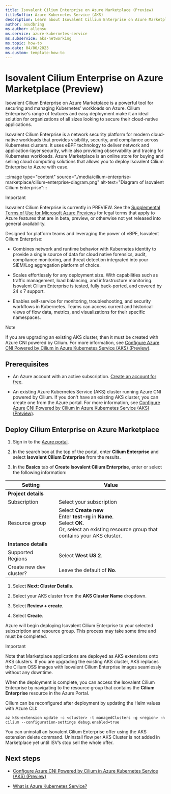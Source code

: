 ```yaml
---
title: Isovalent Cilium Enterprise on Azure Marketplace (Preview)
titleSuffix: Azure Kubernetes Service (AKS)
description: Learn about Isovalent Cillium Enterprise on Azure Marketplace and how to deploy it on Azure. 
author: asudbring
ms.author: allensu
ms.service: azure-kubernetes-service
ms.subservice: aks-networking
ms.topic: how-to
ms.date: 04/06/2023
ms.custom: template-how-to
---
```


# Isovalent Cilium Enterprise on Azure Marketplace (Preview)

Isovalent Cilium Enterprise on Azure Marketplace is a powerful tool for securing and managing Kubernetes’ workloads on Azure. Cilium Enterprise's range of features and easy deployment make it an ideal solution for organizations of all sizes looking to secure their cloud-native applications. 

Isovalent Cilium Enterprise is a network security platform for modern cloud-native workloads that provides visibility, security, and compliance across Kubernetes clusters. It uses eBPF technology to deliver network and application-layer security, while also providing observability and tracing for Kubernetes workloads. Azure Marketplace is an online store for buying and selling cloud computing solutions that allows you to deploy Isovalent Cilium Enterprise to Azure with ease. 

:::image type="content" source="./media/cilium-enterprise-marketplace/cilium-enterprise-diagram.png" alt-text="Diagram of Isovalent Cilium Enterprise":::

> [!IMPORTANT]
> Isovalent Cilium Enterprise is currently in PREVIEW.
> See the [Supplemental Terms of Use for Microsoft Azure Previews](https://azure.microsoft.com/support/legal/preview-supplemental-terms/) for legal terms that apply to Azure features that are in beta, preview, or otherwise not yet released into general availability.

Designed for platform teams and leveraging the power of eBPF, Isovalent Cilium Enterprise:

* Combines network and runtime behavior with Kubernetes identity to provide a single source of data for cloud native forensics, audit, compliance monitoring, and threat detection integrated into your SIEM/Log aggregation platform of choice.

* Scales effortlessly for any deployment size. With capabilities such as traffic management, load balancing, and infrastructure monitoring. Isovalent Cilium Enterprise is tested, fully back-ported, and covered by 24 x 7 support.

* Enables self-service for monitoring, troubleshooting, and security workflows in Kubernetes. Teams can access current and historical views of flow data, metrics, and visualizations for their specific namespaces.

> [!NOTE]
> If you are upgrading an existing AKS cluster, then it must be created with Azure CNI powered by Cilium. For more information, see [Configure Azure CNI Powered by Cilium in Azure Kubernetes Service (AKS) (Preview)](azure-cni-powered-by-cilium.md).

## Prerequisites

- An Azure account with an active subscription. [Create an account for free](https://azure.microsoft.com/free/?WT.mc_id=A261C142F).

- An existing Azure Kubernetes Service (AKS) cluster running Azure CNI powered by Cilium. If you don't have an existing AKS cluster, you can create one from the Azure portal. For more information, see [Configure Azure CNI Powered by Cilium in Azure Kubernetes Service (AKS) (Preview)](azure-cni-powered-by-cilium.md).

## Deploy Cilium Enterprise on Azure Marketplace

1. Sign in to the [Azure portal](https://portal.azure.com/).

1. In the search box at the top of the portal, enter **Cilium Enterprise** and select **Isovalent Cilium Enterprise** from the results.

1. In the **Basics** tab of **Create Isovalent Cilium Enterprise**, enter or select the following information:

| Setting | Value |
| --- | --- |
| **Project details** | |
| Subscription | Select your subscription |
| Resource group | Select **Create new** </br> Enter **test-rg** in **Name**. </br> Select **OK**. </br> Or, select an existing resource group that contains your AKS cluster. |
| **Instance details** | |
| Supported Regions | Select **West US 2**. |
| Create new dev cluster? | Leave the default of **No**. |

1. Select **Next: Cluster Details**.

1. Select your AKS cluster from the **AKS Cluster Name** dropdown.

1. Select **Review + create**.

1. Select **Create**.

Azure will begin deploying Isovalent Cilium Enterprise to your selected subscription and resource group. This process may take some time and must be completed. 

> [!IMPORTANT]
> Note that Marketplace applications are deployed as AKS extensions onto AKS clusters. If you are upgrading the existing AKS cluster, AKS replaces the Cilium OSS images with Isovalent Cilium Enterprise images seamlessly without any downtime. 

When the deployment is complete, you can access the Isovalent Cilium Enterprise by navigating to the resource group that contains the **Cilium Enterprise** resource in the Azure Portal.

Cilium can be reconfigured after deployment by updating the Helm values with Azure CLI:

```azurecli
az k8s-extension update -c <cluster> -t managedClusters -g <region> -n cilium --configuration-settings debug.enabled=true
```

You can uninstall an Isovalent Cilium Enterprise offer using the AKS extension delete command. Uninstall flow per AKS Cluster is not added in Marketplace yet until ISV’s stop sell the whole offer.

## Next steps

- [Configure Azure CNI Powered by Cilium in Azure Kubernetes Service (AKS) (Preview)](contribute-how-to-write-howto.md)

- [What is Azure Kubernetes Service?](intro-kubernetes.md)